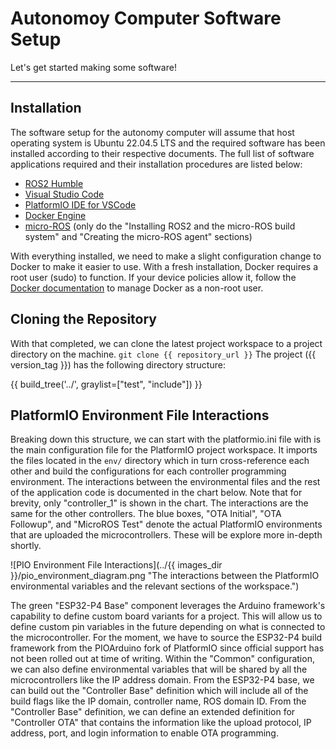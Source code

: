 # Autonomoy Computer Software Setup

Let's get started making some software!

---

## Installation

The software setup for the autonomy computer will assume that host operating system is Ubuntu 22.04.5 LTS and the required software has been installed according to their respective documents.
The full list of software applications required and their installation procedures are listed below:

* [ROS2 Humble](https://docs.ros.org/en/humble/Installation/Ubuntu-Install-Debs.html)
* [Visual Studio Code](https://code.visualstudio.com/docs/setup/linux)
* [PlatformIO IDE for VSCode](https://docs.platformio.org/en/latest/integration/ide/vscode.html)
* [Docker Engine](https://code.visualstudio.com/docs/setup/linux)
* [micro-ROS](https://micro.ros.org/docs/tutorials/core/first_application_linux/) (only do the "Installing ROS2 and the micro-ROS build system" and "Creating the micro-ROS agent" sections)

With everything installed, we need to make a slight configuration change to Docker to make it easier to use.
With a fresh installation, Docker requires a root user (sudo) to function.
If your device policies allow it, follow the [Docker documentation](https://docs.docker.com/engine/install/linux-postinstall/) to manage Docker as a non-root user.

## Cloning the Repository

With that completed, we can clone the latest project workspace to a project directory on the machine.
`git clone {{ repository_url }}`
The project ({{ version_tag }}) has the following directory structure:

{{ build_tree('../', graylist=["test", "include"]) }}

## PlatformIO Environment File Interactions

Breaking down this structure, we can start with the platformio.ini file with is the main configuration file for the PlatformIO project workspace.
It imports the files located in the `env/` directory which in turn cross-reference each other and build the configurations for each controller programming environment.
The interactions between the environmental files and the rest of the application code is documented in the chart below.
Note that for brevity, only "controller_1" is shown in the chart.
The interactions are the same for the other controllers.
The blue boxes, "OTA Initial", "OTA Followup", and "MicroROS Test" denote the actual PlatformIO environments that are uploaded the microcontrollers.
These will be explore more in-depth shortly.

![PIO Environment File Interactions](../{{ images_dir }}/pio_environment_diagram.png "The interactions between the PlatformIO environmental variables and the relevant sections of the workspace.")

The green "ESP32-P4 Base" component leverages the Arduino framework's capability to define custom board variants for a project.
This will allow us to define custom pin variables in the future depending on what is connected to the microcontroller.
For the moment, we have to source the ESP32-P4 build framework from the PIOArduino fork of PlatformIO since official support has not been rolled out at time of writing.
Within the "Common" configuration, we can also define environmental variables that will be shared by all the microcontrollers like the IP address domain.
From the ESP32-P4 base, we can build out the "Controller Base" definition which will include all of the build flags like the IP domain, controller name, ROS domain ID.
From the "Controller Base" definition, we can define an extended definition for "Controller OTA" that contains the information like the upload protocol, IP address, port, and login information to enable OTA programming.
